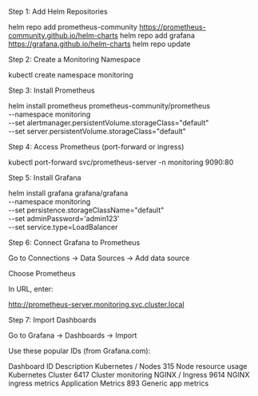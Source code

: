 Step 1: Add Helm Repositories

helm repo add prometheus-community https://prometheus-community.github.io/helm-charts
helm repo add grafana https://grafana.github.io/helm-charts
helm repo update


Step 2: Create a Monitoring Namespace

kubectl create namespace monitoring

Step 3: Install Prometheus

helm install prometheus prometheus-community/prometheus \
  --namespace monitoring \
  --set alertmanager.persistentVolume.storageClass="default" \
  --set server.persistentVolume.storageClass="default"

Step 4: Access Prometheus (port-forward or ingress)


kubectl port-forward svc/prometheus-server -n monitoring 9090:80


Step 5: Install Grafana

helm install grafana grafana/grafana \
  --namespace monitoring \
  --set persistence.storageClassName="default" \
  --set adminPassword='admin123' \
  --set service.type=LoadBalancer

Step 6: Connect Grafana to Prometheus

Go to Connections → Data Sources → Add data source

Choose Prometheus

In URL, enter:

http://prometheus-server.monitoring.svc.cluster.local

Step 7: Import Dashboards

Go to Grafana → Dashboards → Import

Use these popular IDs (from Grafana.com):

Dashboard	ID	Description
Kubernetes / Nodes	315	Node resource usage
Kubernetes Cluster	6417	Cluster monitoring
NGINX / Ingress	9614	NGINX ingress metrics
Application Metrics	893	Generic app metrics




